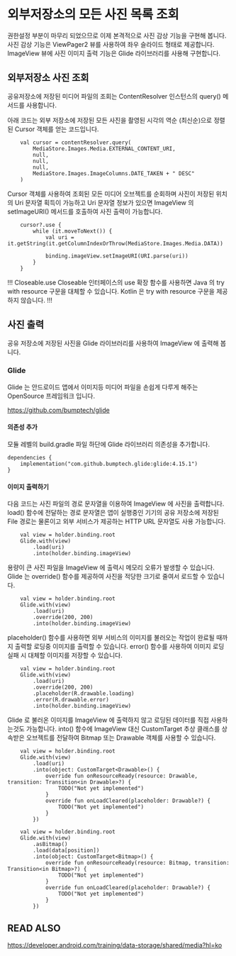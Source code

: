 # 외부저장소의 모든 사진 목록 조회

권한설정 부분이 마무리 되었으므로 이제 본격적으로 사진 감상 기능을 구현해 봅니다.
사진 감상 기능은 ViewPager2 뷰를 사용하여 좌우 슬라이드 형태로 제공합니다. 
ImageView 뷰에 사진 이미지 출력 기능은 Glide 라이브러리를 사용해 구현합니다.

## 외부저장소 사진 조회

공유저장소에 저장된 미디어 파일의 조회는 ContentResolver 인스턴스의 query() 메서드를 사용합니다.

아래 코드는 외부 저장소에 저장된 모든 사진을 촬영된 시각의 역순 (최신순)으로 정렬된 Cursor 객체를 얻는 코드입니다.

```
	val cursor = contentResolver.query(
		MediaStore.Images.Media.EXTERNAL_CONTENT_URI,
		null,
		null,
		null,
		MediaStore.Images.ImageColumns.DATE_TAKEN + " DESC"
	)
```

Cursor 객체를 사용하여 조회된 모든 미디어 오브젝트를 순회하며 사진이 저장된 위치의 Uri 문자열 획득이 가능하고
Uri 문자열 정보가 있으면 ImageView 의 setImageURI() 메서드를 호출하여 사진 출력이 가능합니다.

```
	cursor?.use {
		while (it.moveToNext()) {
			val uri = it.getString(it.getColumnIndexOrThrow(MediaStore.Images.Media.DATA))
			
			binding.imageView.setImageURI(URI.parse(uri))
		}
	}
```

!!! Closeable.use 
Closeable 인터페이스의 use 확장 함수를 사용하면 Java 의 try with resource 구문을 대체할 수 있습니다. 
Kotlin 은 try with resource 구문을 제공하지 않습니다.
!!!


## 사진 출력

공유 저장소에 저장된 사진을 Glide 라이브러리를 사용하여 ImageView 에 출력해 봅니다.

### Glide

Glide 는 안드로이드 앱에서 이미지등 미디어 파일을 손쉽게 다루게 해주는 OpenSource 프레임워크 입니다.

https://github.com/bumptech/glide

#### 의존성 추가

모듈 레벨의 build.gradle 파일 하단에 Glide 라이브러리 의존성을 추가합니다.

```
dependencies {
	implementation("com.github.bumptech.glide:glide:4.15.1")
}
```

#### 이미지 출력하기

다음 코드는 사진 파일의 경로 문자열을 이용하여 ImageView 에 사진을 출력합니다. load() 함수에 전달하는 경로 문자열은 앱이 실행중인 기기의 공유 저장소에 저장된 File 경로는 물론이고 외부 서비스가 제공하는
HTTP URL 문자열도 사용 가능합니다.

```
	val view = holder.binding.root
	Glide.with(view)
		.load(uri)
		.into(holder.binding.imageView)

```

용량이 큰 사진 파일을 ImageView 에 출력시 메모리 오류가 발생할 수 있습니다. 
Glide 는 override() 함수를 제공하여 사진을 적당한 크기로 줄여서 로드할 수 있습니다.

```
	val view = holder.binding.root
	Glide.with(view)
		.load(uri)
		.override(200, 200)
		.into(holder.binding.imageView)

```

placeholder() 함수를 사용하면 외부 서비스의 이미지를 불러오는 작업이 완료될 때까지 출력할 로딩중 이미지를 출력할 수 있습니다.
error() 함수를 사용하여 이미지 로딩 실패 시 대체할 이미지를 저장할 수 있습니다.

```
	val view = holder.binding.root
	Glide.with(view)
		.load(uri)
		.override(200, 200)
		.placeholder(R.drawable.loading)
		.error(R.drawable.error)
		.into(holder.binding.imageView)

```

Glide 로 불러온 이미지를 ImageView 에 출력하지 않고 로딩된 데이터를 직접 사용하는것도 가능합니다. into() 함수에 
ImageView 대신 CustomTarget 추상 클래스를 상속받은 오브젝트를 전달하여 Bitmap 또는 Drawable 객체를 사용할 수 있습니다.

```
	val view = holder.binding.root
	Glide.with(view)
		.load(uri)
		.into(object: CustomTarget<Drawable>() {
			override fun onResourceReady(resource: Drawable, transition: Transition<in Drawable>?) {
				TODO("Not yet implemented")
			}
			override fun onLoadCleared(placeholder: Drawable?) {
				TODO("Not yet implemented")
			}
		})
```
```
	val view = holder.binding.root
	Glide.with(view)
		.asBitmap()
		.load(data[position])
		.into(object: CustomTarget<Bitmap>() {
			override fun onResourceReady(resource: Bitmap, transition: Transition<in Bitmap>?) {
				TODO("Not yet implemented")
			}
			override fun onLoadCleared(placeholder: Drawable?) {
				TODO("Not yet implemented")
			}
		})
```


## READ ALSO

https://developer.android.com/training/data-storage/shared/media?hl=ko
